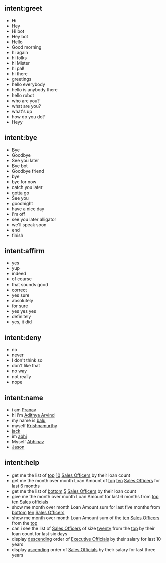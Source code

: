 ## intent:greet
- Hi
- Hey
- Hi bot
- Hey bot
- Hello
- Good morning
- hi again
- hi folks
- hi Mister
- hi pal!
- hi there
- greetings
- hello everybody
- hello is anybody there
- hello robot
- who are you?
- what are you?
- what's up
- how do you do?
- Heyy

## intent:bye
- Bye
- Goodbye
- See you later
- Bye bot
- Goodbye friend
- bye
- bye for now
- catch you later
- gotta go
- See you
- goodnight
- have a nice day
- i'm off
- see you later alligator
- we'll speak soon
- end
- finish

## intent:affirm
- yes
- yup
- indeed
- of course
- that sounds good
- correct
- yes sure
- absolutely
- for sure
- yes yes yes
- definitely
- yes, it did

## intent:deny
- no
- never
- I don't think so
- don't like that
- no way
- not really
- nope

## intent:name
- i am [Pranav](PERSON)
- hi i'm [Adithya Arvind](PERSON)
- my name is [balu](PERSON)
- myself [Krishnamurthy](PERSON)
- [jack](PERSON)
- im [abhi](PERSON)
- Myself [Abhinav](PERSON)
- [Jason](PERSON)

## intent:help
- get me the list of [top](order) [10](size) [Sales Officers](field) by their loan count
- get me the month over month Loan Amount of [top](order) [ten](size) [Sales Officers](field) for last 6 months
- get me the list of [bottom](order) [5](size) [Sales Officers](field) by their loan count
- give me the month over month Loan Amount for last 6 months from [top](order) [ten](size) [Sales officials](field)
- show me month over month Loan Amount sum for last five months from [bottom](order) [ten](size) [Sales Officers](field) 
- show me month over month Loan Amount sum of the [ten](size) [Sales Officers](field) from the [top](order)
- can i see the list of [Sales Officers](field) of size [twenty](size) from the [top](order) by their loan count for last six days
- display [descending](order) order of [Executive Officials](field) by their salary for last 10 years
- display [ascending](order) order of [Sales Officials](field) by their salary for last three years 